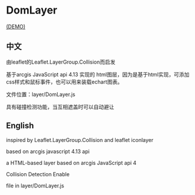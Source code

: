 # DomLayer 
[(DEMO)](https://baozi926.github.io/DomLayer/)

## 中文

由leaflet的Leaflet.LayerGroup.Collision而启发

基于arcgis JavaScript api 4.13 实现的 html图层，因为是基于html实现，可添加css样式和鼠标事件，也可以用来装载echart图表。

文件位置：layer/DomLayer.js

具有碰撞检测功能，当互相遮盖时可以自动避让




## English

inspired by Leaflet.LayerGroup.Collision and leaflet iconlayer

based on arcgis javascript 4.13 api

a HTML-based layer based on arcgis JavaScript api 4 

Collision Detection Enable

file in layer/DomLayer.js



